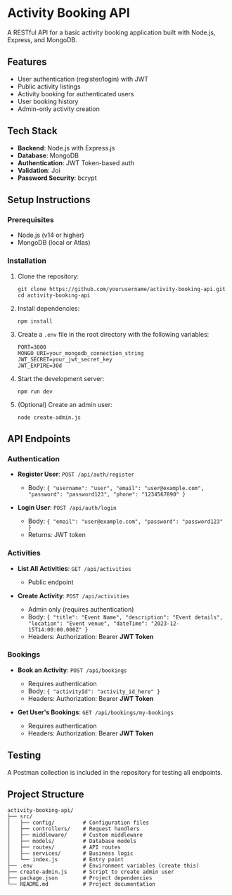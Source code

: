 # Activity Booking API

A RESTful API for a basic activity booking application built with Node.js, Express, and MongoDB.

## Features

- User authentication (register/login) with JWT
- Public activity listings
- Activity booking for authenticated users
- User booking history
- Admin-only activity creation

## Tech Stack

- **Backend**: Node.js with Express.js
- **Database**: MongoDB
- **Authentication**: JWT Token-based auth
- **Validation**: Joi
- **Password Security**: bcrypt

## Setup Instructions

### Prerequisites

- Node.js (v14 or higher)
- MongoDB (local or Atlas)

### Installation

1. Clone the repository:
   ```
   git clone https://github.com/yourusername/activity-booking-api.git
   cd activity-booking-api
   ```

2. Install dependencies:
   ```
   npm install
   ```

3. Create a `.env` file in the root directory with the following variables:
   ```
   PORT=3000
   MONGO_URI=your_mongodb_connection_string
   JWT_SECRET=your_jwt_secret_key
   JWT_EXPIRE=30d
   ```

4. Start the development server:
   ```
   npm run dev
   ```

5. (Optional) Create an admin user:
   ```
   node create-admin.js
   ```

## API Endpoints

### Authentication

- **Register User**: `POST /api/auth/register`
  - Body: `{ "username": "user", "email": "user@example.com", "password": "password123", "phone": "1234567890" }`

- **Login User**: `POST /api/auth/login`
  - Body: `{ "email": "user@example.com", "password": "password123" }`
  - Returns: JWT token

### Activities

- **List All Activities**: `GET /api/activities`
  - Public endpoint

- **Create Activity**: `POST /api/activities`
  - Admin only (requires authentication)
  - Body: `{ "title": "Event Name", "description": "Event details", "location": "Event venue", "dateTime": "2023-12-15T14:00:00.000Z" }`
  - Headers:
    Authorization: Bearer **JWT Token**

### Bookings

- **Book an Activity**: `POST /api/bookings`
  - Requires authentication
  - Body: `{ "activityId": "activity_id_here" }`
  - Headers:
    Authorization: Bearer **JWT Token**

- **Get User's Bookings**: `GET /api/bookings/my-bookings`
  - Requires authentication
  - Headers:
    Authorization: Bearer **JWT Token**

## Testing

A Postman collection is included in the repository for testing all endpoints.

## Project Structure

```
activity-booking-api/
├── src/
│   ├── config/         # Configuration files
│   ├── controllers/    # Request handlers
│   ├── middleware/     # Custom middleware
│   ├── models/         # Database models
│   ├── routes/         # API routes
│   ├── services/       # Business logic
│   └── index.js        # Entry point
├── .env                # Environment variables (create this)
├── create-admin.js     # Script to create admin user
├── package.json        # Project dependencies
└── README.md           # Project documentation
```



